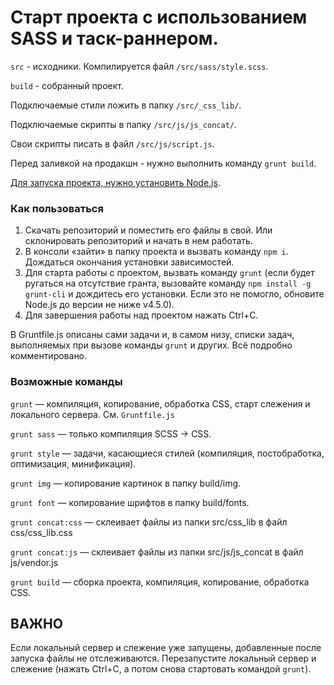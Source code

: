 # Старт проекта с использованием SASS и таск-раннером.


`src` - исходники. Компилируется файл `/src/sass/style.scss`.

`build` - собранный проект.

Подключаемые стили ложить в папку `/src/_css_lib/`.

Подключаемые скрипты в папку `/src/js/js_concat/`.

Свои скрипты писать в файл `/src/js/script.js`.

Перед заливкой на продакшн - нужно выполнить команду `grunt build`.

[Для запуска проекта, нужно установить Node.js](https://nodejs.org).


### Как пользоваться

1. Скачать репозиторий и поместить его файлы в свой. Или склонировать репозиторий и начать в нем работать.
2. В консоли «зайти» в папку проекта и вызвать команду `npm i`. Дождаться окончания установки зависимостей.
3. Для старта работы с проектом, вызвать команду `grunt` (если будет ругаться на отсутствие гранта, вызовайте команду `npm install -g grunt-cli` и дождитесь его установки. Если это не помогло, обновите Node.js до версии не ниже v4.5.0).
4. Для завершения работы над проектом нажать Ctrl+C.

В Gruntfile.js описаны сами задачи и, в самом низу, списки задач, выполняемых при вызове команды `grunt` и других. Всё подробно комментировано.



### Возможные команды

`grunt` — компиляция, копирование, обработка CSS, старт слежения и локального сервера. См. `Gruntfile.js`

`grunt sass` — только компиляция SCSS → CSS.

`grunt style` — задачи, каcающиеся стилей (компиляция, постобработка, оптимизация, минификация).

`grunt img` — копирование картинок в папку build/img.

`grunt font` — копирование шрифтов в папку build/fonts.

`grunt concat:css` — склеивает файлы из папки src/css_lib в файл css/css_lib.css

`grunt concat:js` — склеивает файлы из папки src/js/js_concat в файл js/vendor.js

`grunt build` — сборка проекта, компиляция, копирование, обработка CSS.


## ВАЖНО

Если локальный сервер и слежение уже запущены, добавленные после запуска файлы не отслеживаются. Перезапустите локальный сервер и слежение (нажать Ctrl+C, а потом снова стартовать командой `grunt`).

